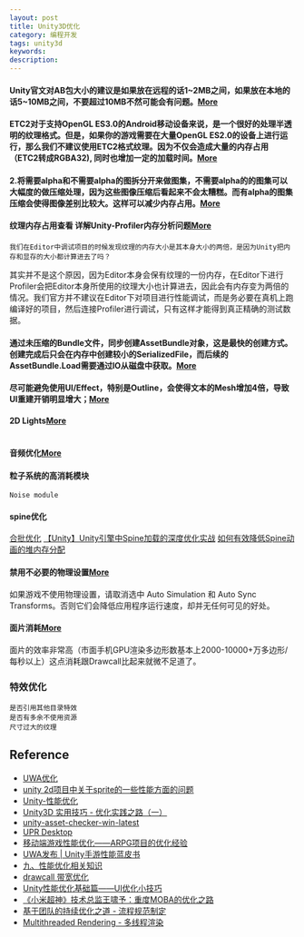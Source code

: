 ```yaml
---
layout: post
title: Unity3D优化
category: 编程开发
tags: unity3d
keywords: 
description: 
---
```


#### Unity官文对AB包大小的建议是如果放在远程的话1~2MB之间，如果放在本地的话5~10MB之间，不要超过10MB不然可能会有问题。[More](https://sunweizhe.cn/2020/05/21/%E7%BB%86%E8%AF%B4Unity%E4%B8%AD%E7%9A%84Asset/)


#### ETC2对于支持OpenGL ES3.0的Android移动设备来说，是一个很好的处理半透明的纹理格式。但是，如果你的游戏需要在大量OpenGL ES2.0的设备上进行运行，那么我们不建议使用ETC2格式纹理。因为不仅会造成大量的内存占用（ETC2转成RGBA32), 同时也增加一定的加载时间。[More](https://xinzhuzi.github.io/2020/05/08/Unity/Optimize/UWA%E4%BC%98%E5%8C%96/)


#### 2.将需要alpha和不需要alpha的图拆分开来做图集，不需要alpha的的图集可以大幅度的做压缩处理，因为这些图像压缩后看起来不会太糟糕。而有alpha的图集压缩会使得图像差别比较大。这样可以减少内存占用。[More](https://www.jianshu.com/p/1e58e995c1f8)

#### 纹理内存占用查看 详解Unity-Profiler内存分析问题[More](https://hcq0618.github.io/blog/categories/Unity%E4%BC%98%E5%8C%96/page/6/)

```
我们在Editor中调试项目的时候发现纹理的内存大小是其本身大小的两倍，是因为Unity把内存和显存的大小都计算进去了吗？
```
其实并不是这个原因，因为Editor本身会保有纹理的一份内存，在Editor下进行Profiler会把Editor本身所使用的纹理大小也计算进去，因此会有内存变为两倍的情况。我们官方并不建议在Editor下对项目进行性能调试，而是务必要在真机上跑编译好的项目，然后连接Profiler进行调试，只有这样才能得到真正精确的测试数据。

#### 通过未压缩的Bundle文件，同步创建AssetBundle对象，这是最快的创建方式。创建完成后只会在内存中创建较小的SerializedFile，而后续的AssetBundle.Load需要通过IO从磁盘中获取。[More](https://blog.uwa4d.com/archives/ABTheory.html)

#### 尽可能避免使用UI/Effect，特别是Outline，会使得文本的Mesh增加4倍，导致UI重建开销明显增大；[More](https://davidsheh.github.io/post/unity-ugui-optimize/)

#### 2D Lights[More](https://www.youtube.com/watch?v=OfaqrawYOxQ)

```

```

#### 音频优化[More](https://zhuanlan.zhihu.com/p/362941227)

#### 粒子系统的高消耗模块

```
Noise module
```

#### spine优化

[合批优化](https://answer.uwa4d.com/question/6100d3094f8c177460171597)
[【Unity】Unity引擎中Spine加载的深度优化实战](https://zhuanlan.zhihu.com/p/608786238)
[如何有效降低Spine动画的堆内存分配](https://c.m.163.com/news/a/HHQFHFAL0511L9VL.html)


#### 禁用不必要的物理设置[More](https://zhuanlan.zhihu.com/p/403433893)

如果游戏不使用物理设置，请取消选中 Auto Simulation 和 Auto Sync Transforms。否则它们会降低应用程序运行速度，却并无任何可见的好处。

#### 面片消耗[More](https://www.cnblogs.com/leoin2012/p/6822859.html)

面片的效率非常高（市面手机GPU渲染多边形数基本上2000-10000+万多边形/每秒以上）这点消耗跟Drawcall比起来就微不足道了。

### 特效优化

```
是否引用其他目录特效
是否有多余不使用资源
尺寸过大的纹理
```

## Reference

* [UWA优化](https://xinzhuzi.github.io/2020/05/08/Unity/Optimize/UWA%E4%BC%98%E5%8C%96/)
* [unity 2d项目中关于sprite的一些性能方面的问题](https://icode.best/i/33206551342020)
* [Unity-性能优化](https://www.cnblogs.com/Jaysonhome/p/13503452.html)
* [Unity3D 实用技巧 - 优化实践之路（一）](https://developer.unity.cn/projects/6409ebf8edbc2a6b5d462313)
* [unity-asset-checker-win-latest](https://upr.unity.cn/instructions/assetchecker)
* [UPR Desktop](https://upr.unity.cn/instructions/desktop)
* [移动端游戏性能优化——ARPG项目的优化经验](https://juejin.cn/post/7083135492300439559)
* [UWA发布 | Unity手游性能蓝皮书](https://blog.uwa4d.com/archives/BlueBook_2022.html)
* [九、性能优化相关知识](https://zhuanlan.zhihu.com/p/157877557)
* [drawcall 带宽优化](https://wetest.qq.com/labs/315)
* [Unity性能优化基础篇——UI优化小技巧](https://zhuanlan.zhihu.com/p/363306154)
* [《小米超神》技术总监王啸予：重度MOBA的优化之路](https://blog.uwa4d.com/archives/Severe_MOBA.html)
* [基于团队的持续优化之道 - 流程规范制定](https://blog.uwa4d.com/archives/USparkle_Continuous-optimization.html)
* [Multithreaded Rendering - 多线程渲染](https://blog.uwa4d.com/archives/EDU_Performance3.html)